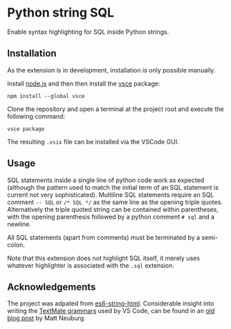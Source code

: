 # Python string SQL

Enable syntax highlighting for SQL inside Python strings.

## Installation

As the extension is in development, installation is only
possible manually.

Install [node.js](https://nodejs.org/) and then then install the
[vsce](https://www.npmjs.com/package/vsce) package:

```
npm install --global vsce
```

Clone the repository and open a terminal at the project root
and execute the following command:

```
vsce package
```

The resulting `.vsix` file can be installed via the VSCode GUI.

## Usage

SQL statements inside a single line of python code work as expected
(although the pattern used to match the initial term of an SQL statement
is current not very sophisticated).
Multiline SQL statements require an SQL comment `-- SQL`
or `/* SQL */` as the same line as the opening triple quotes.
Alternatively the triple quoted string can be contained within
parentheses, with the opening parenthesis followed by a
python comment `# sql` and a newline.

All SQL statements (apart from comments) must be terminated
by a semi-colon.

Note that this extension does not highlight SQL itself, it merely
uses whatever highlighter is associated with the `.sql` extension.

## Acknowledgements

The project was adpated from [es6-string-html](https://github.com/hanjingboo/es6-string-html).
Considerable insight into writing 
the [TextMate grammars](https://macromates.com/manual/en/language_grammars)
used by VS Code,
can be found in an [old blog post](https://www.apeth.com/nonblog/stories/textmatebundle.html)
by Matt Neuburg. 

